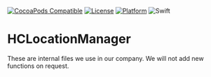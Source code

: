 [![CocoaPods Compatible](https://img.shields.io/cocoapods/v/HCLocationManager.svg)](http://cocoapods.org/pods/HCLocationManager)
[![License](https://img.shields.io/cocoapods/l/HCLocationManager.svg?style=flat)](http://cocoapods.org/pods/HCLocationManager)
[![Platform](https://img.shields.io/cocoapods/p/HCLocationManager.svg?style=flat)](http://cocoapods.org/pods/HCLocationManager)
![Swift](https://img.shields.io/badge/%20in-swift%203.1-orange.svg)


# HCLocationManager
These are internal files we use in our company. We will not add new functions on request.
